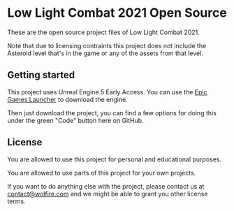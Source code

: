 # Low Light Combat 2021 Open Source
These are the open source project files of Low Light Combat 2021.

Note that due to licensing contraints this project does not include the Asteroid level that's in the game or any of the assets from that level.

## Getting started
This project uses Unreal Engine 5 Early Access. You can use the [Epic Games Launcher](https://www.epicgames.com/store/en-US/download) to download the engine.

Then just download the project, you can find a few options for doing this under the green "Code" button here on GitHub.

## License
You are allowed to use this project for personal and educational purposes.

You are allowed to use parts of this project for your own projects.

If you want to do anything else with the project, please contact us at contact@wolfire.com and we might be able to grant you other license terms.
